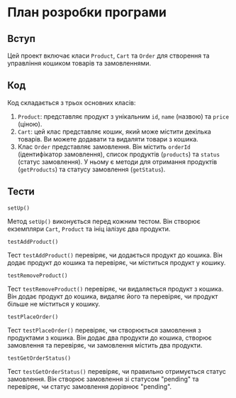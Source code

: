 # План розробки програми

## Вступ
Цей проект включає класи `Product`, `Cart` та `Order` для створення та управління кошиком товарів та замовленнями.


## Код
Код складається з трьох основних класів:

1. `Product`: представляє продукт з унікальним `id`, `name` (назвою) та `price` (ціною).
2. `Cart`: цей клас представляє кошик, який може містити декілька товарів. Ви можете додавати та видаляти товари з кошика.
3. Клас `Order` представляє замовлення. Він містить `orderId` (ідентифікатор замовлення), список продуктів (`products`) та `status` (статус замовлення). У ньому є методи для отримання продуктів (`getProducts`) та статусу замовлення (`getStatus`).

## Тести
`setUp()`

Метод `setUp()` виконується перед кожним тестом. Він створює екземпляри `Cart`, `Product` та ініц   іалізує два продукти.

`testAddProduct()`

Тест `testAddProduct()` перевіряє, чи додається продукт до кошика. Він додає продукт до кошика та перевіряє, чи міститься продукт у кошику.

`testRemoveProduct()`

Тест `testRemoveProduct()` перевіряє, чи видаляється продукт з кошика. Він додає продукт до кошика, видаляє його та перевіряє, чи продукт більше не міститься у кошику.

`testPlaceOrder()`

Тест `testPlaceOrder()` перевіряє, чи створюється замовлення з продуктами з кошика. Він додає два продукти до кошика, створює замовлення та перевіряє, чи замовлення містить два продукти.

`testGetOrderStatus()`

Тест `testGetOrderStatus()` перевіряє, чи правильно отримується статус замовлення. Він створює замовлення зі статусом "pending" та перевіряє, чи статус замовлення дорівнює "pending".


